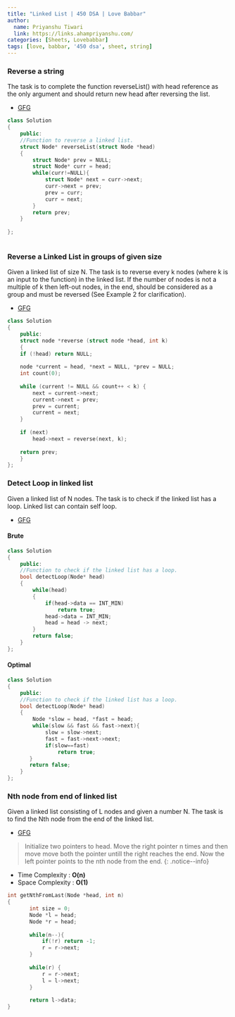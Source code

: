 ```yaml
---
title: "Linked List | 450 DSA | Love Babbar"
author:
  name: Priyanshu Tiwari
  link: https://links.ahampriyanshu.com/
categories: [Sheets, Lovebabbar]
tags: [love, babbar, '450 dsa', sheet, string]
---
```


### Reverse a string

The task is to complete the function reverseList() with head reference as the only argument and should return new head after reversing the list.

* [GFG](https://practice.geeksforgeeks.org/problems/reverse-a-linked-list/1/)

```cpp
class Solution
{
    public:
    //Function to reverse a linked list.
    struct Node* reverseList(struct Node *head)
    {
        struct Node* prev = NULL;
        struct Node* curr = head;
        while(curr!=NULL){
            struct Node* next = curr->next;
            curr->next = prev;
            prev = curr;
            curr = next;
        }
        return prev;
    }
    
};
    
```

### Reverse a Linked List in groups of given size

Given a linked list of size N. The task is to reverse every k nodes (where k is an input to the function) in the linked list. If the number of nodes is not a multiple of k then left-out nodes, in the end, should be considered as a group and must be reversed (See Example 2 for clarification).

* [GFG](https://practice.geeksforgeeks.org/problems/reverse-a-linked-list-in-groups-of-given-size/1)

```cpp
class Solution
{
    public:
    struct node *reverse (struct node *head, int k)
    { 
    if (!head) return NULL;
    
    node *current = head, *next = NULL, *prev = NULL;
    int count(0);
 
    while (current != NULL && count++ < k) {
        next = current->next;
        current->next = prev;
        prev = current;
        current = next;
    }
    
    if (next)
        head->next = reverse(next, k);
 
    return prev;
    }
};
```

### Detect Loop in linked list

Given a linked list of N nodes. The task is to check if the linked list has a loop. Linked list can contain self loop.

* [GFG](https://practice.geeksforgeeks.org/problems/detect-loop-in-linked-list/1)

#### Brute

```cpp
class Solution
{
    public:
    //Function to check if the linked list has a loop.
    bool detectLoop(Node* head)
    {
        while(head)
        {
            if(head->data == INT_MIN)
                return true;
            head->data = INT_MIN;
            head = head -> next;
        }
        return false;
    }
};
```

#### Optimal

```cpp
class Solution
{
    public:
    //Function to check if the linked list has a loop.
    bool detectLoop(Node* head)
    {
        Node *slow = head, *fast = head;
        while(slow && fast && fast->next){
            slow = slow->next;
            fast = fast->next->next;
            if(slow==fast)
                return true;
       }
       return false;
    }
};
```

### Nth node from end of linked list

Given a linked list consisting of L nodes and given a number N. The task is to find the Nth node from the end of the linked list.

* [GFG](https://practice.geeksforgeeks.org/problems/nth-node-from-end-of-linked-list/1)

> Initialize two pointers to head. Move the right pointer n times and then move move both the pointer untill the right reaches the end. Now the left pointer points to the nth node from the end. 
{: .notice--info}

* Time Complexity : **O(n)** 
* Space Complexity : **O(1)**

```cpp
int getNthFromLast(Node *head, int n)
{
       int size = 0;
       Node *l = head;
       Node *r = head;
       
       while(n--){
           if(!r) return -1;
           r = r->next;
       }
       
       while(r) {
           r = r->next;
           l = l->next;
       }
       
       return l->data;
}
```